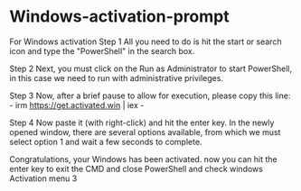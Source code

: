 # Windows-activation-prompt
For Windows activation
Step 1
All you need to do is hit the start or search icon and type the "PowerShell" in the search box.

Step 2
Next, you must click on the Run as Administrator to start PowerShell, in this case we need to run with administrative privileges.

Step 3
Now, after a brief pause to allow for execution, please copy this line:
              - irm https://get.activated.win | iex -

Step 4
Now paste it (with right-click) and hit the enter key. In the newly opened window, there are several options available, from which we must select option 1 and wait a few seconds to complete.

Congratulations,
your Windows has been activated.
now you can hit the enter key to exit the CMD and close PowerShell and check windows Activation menu 3
